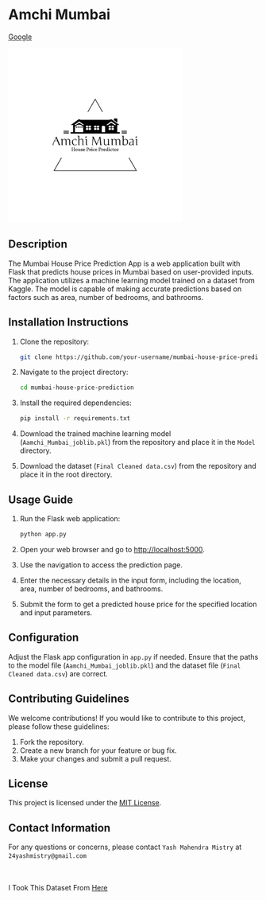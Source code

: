 # Amchi Mumbai

<a href="https://amchi-mumbai.onrender.com/" target="_blank">Google</a>

<img src="logo.png" width="350px" height="auto">

## Description

The Mumbai House Price Prediction App is a web application built with Flask that predicts house prices in Mumbai based on user-provided inputs. The application utilizes a machine learning model trained on a dataset from Kaggle. The model is capable of making accurate predictions based on factors such as area, number of bedrooms, and bathrooms.

## Installation Instructions

1. Clone the repository:

    ```bash
    git clone https://github.com/your-username/mumbai-house-price-prediction.git
    ```

2. Navigate to the project directory:

    ```bash
    cd mumbai-house-price-prediction
    ```

3. Install the required dependencies:

    ```bash
    pip install -r requirements.txt
    ```

4. Download the trained machine learning model (`Aamchi_Mumbai_joblib.pkl`) from the repository and place it in the `Model` directory.

5. Download the dataset (`Final Cleaned data.csv`) from the repository and place it in the root directory.

## Usage Guide

1. Run the Flask web application:

    ```bash
    python app.py
    ```

2. Open your web browser and go to [http://localhost:5000](http://localhost:5000).

3. Use the navigation to access the prediction page.

4. Enter the necessary details in the input form, including the location, area, number of bedrooms, and bathrooms.

5. Submit the form to get a predicted house price for the specified location and input parameters.

## Configuration

Adjust the Flask app configuration in `app.py` if needed. Ensure that the paths to the model file (`Aamchi_Mumbai_joblib.pkl`) and the dataset file (`Final Cleaned data.csv`) are correct.

## Contributing Guidelines

We welcome contributions! If you would like to contribute to this project, please follow these guidelines:

1. Fork the repository.
2. Create a new branch for your feature or bug fix.
3. Make your changes and submit a pull request.

## License

This project is licensed under the [MIT License](LICENSE.md).

## Contact Information

For any questions or concerns, please contact `Yash Mahendra Mistry` at `24yashmistry@gmail.com`

<br /><br />
I Took This Dataset From [Here](https://www.kaggle.com/datasets/goelyash/housing-price-data-of-mumbai?rvi=1)